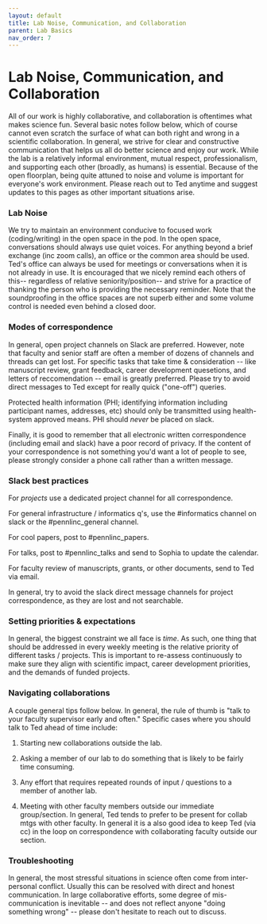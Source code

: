 ```yaml
---
layout: default
title: Lab Noise, Communication, and Collaboration
parent: Lab Basics
nav_order: 7
---
```


# Lab Noise, Communication, and Collaboration

All of our work is highly collaborative, and collaboration is oftentimes what makes science fun.  Several basic notes follow below, which of course cannot even scratch the surface of what can both right and wrong in a scientific collaboration.     In general, we strive for clear and constructive communication that helps us all do better science and enjoy our work.  While the lab is a relatively  informal environment, mutual respect, professionalism, and supporting each other (broadly, as humans) is essential. Because of the open floorplan, being quite attuned to noise and volume is important for everyone's work environment.  Please reach out to Ted anytime and suggest updates to this pages as other important situations arise.

### Lab Noise

We try to maintain an environment conducive to focused work (coding/writing) in the open space in the pod.  In the open space, conversations should always use quiet voices.  For anything beyond a brief exchange (inc zoom calls), an office or the common area should be used. Ted's office can always be used for meetings or conversations when it is not already in use.   It is encouraged that we nicely remind each others of this-- regardless of relative seniority/position-- and strive for a practice of thanking the person who is providing the necessary reminder. Note that the soundproofing in the office spaces are not superb either and some volume control is needed even behind a closed door.  


### Modes of correspondence

In general, open project channels on Slack are preferred.  However, note that faculty and senior staff are often a member of dozens of channels and threads can get lost. For specific tasks that take time & consideration -- like manuscript review, grant feedback, career development quesetions, and letters of reccomendation -- email is greatly preferred.  Please try to avoid direct messages to Ted except for really quick ("one-off") queries.

Protected health information (PHI; identifying information including participant names, addresses, etc) should only be transmitted using health-system approved means.  PHI should *never* be placed on slack.

Finally, it is good to remember that all electronic written correspondence (including email and slack) have a poor record of privacy.  If the content of your correspondence is not something you'd want a lot of people to see, please strongly consider a phone call rather than a written message.


### Slack best practices

For _projects_ use a dedicated project channel for all correspondence.

For general infrastructure / informatics q's, use the #informatics channel on slack or the #pennlinc_general channel.

For cool papers, post to #pennlinc_papers.

For talks, post to #pennlinc_talks and send to Sophia to update the calendar.

For faculty review of manuscripts, grants, or other documents, send to Ted via email.

In general, try to avoid the slack direct message channels for project correspondence, as they are lost and not searchable.   



### Setting priorities & expectations

In general, the biggest constraint we all face is _time_.  As such, one thing that should be addressed in every weekly meeting is the relative priority of different tasks / projects.  This is important to re-assess continuously to make sure they align with scientific impact, career development priorities, and the demands of funded projects.


### Navigating collaborations

A couple general tips follow below.  In general, the rule of thumb is "talk to your faculty supervisor early and often." Specific cases where you should talk to Ted ahead of time include:

1) Starting new collaborations outside the lab.

2) Asking a member of our lab to do something that is likely to be fairly time consuming.

3) Any effort that requires repeated rounds of input / questions to a member of another lab. 

4) Meeting with other faculty members outside our immediate group/section.  In general, Ted tends to prefer to be present for collab mtgs with other faculty. In general it is a also good idea to keep Ted (via cc) in the loop on correspondence with collaborating faculty outside our section.





### Troubleshooting

In general, the most stressful situations in science often come from inter-personal conflict. Usually this can be resolved with direct and honest communication.  In large collaborative efforts, some degree of mis-communication is inevitable -- and does not reflect anyone "doing something wrong" -- please don't hesitate to reach out to discuss.

 
